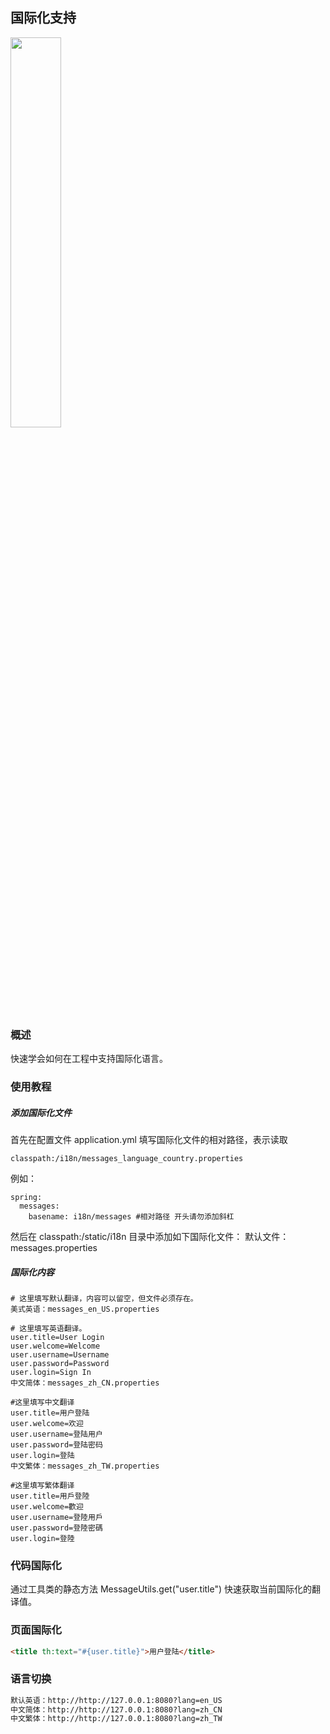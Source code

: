 ## 国际化支持

<p class="show-images"><img src="/images/undraw_noted_pc9f.svg" width="40%" /></p>

### 概述

快速学会如何在工程中支持国际化语言。

### 使用教程

##### 添加国际化文件

首先在配置文件 application.yml 填写国际化文件的相对路径，表示读取

```
classpath:/i18n/messages_language_country.properties
```

例如：

```
spring:
  messages:
    basename: i18n/messages #相对路径 开头请勿添加斜杠
```

然后在 classpath:/static/i18n 目录中添加如下国际化文件：
默认文件：messages.properties

##### 国际化内容

```properties
# 这里填写默认翻译，内容可以留空，但文件必须存在。
美式英语：messages_en_US.properties

# 这里填写英语翻译。
user.title=User Login
user.welcome=Welcome
user.username=Username
user.password=Password
user.login=Sign In
中文简体：messages_zh_CN.properties

#这里填写中文翻译
user.title=用户登陆
user.welcome=欢迎
user.username=登陆用户
user.password=登陆密码
user.login=登陆
中文繁体：messages_zh_TW.properties

#这里填写繁体翻译
user.title=用戶登陸
user.welcome=歡迎
user.username=登陸用戶
user.password=登陸密碼
user.login=登陸
```

### 代码国际化

通过工具类的静态方法 MessageUtils.get("user.title") 快速获取当前国际化的翻译值。

### 页面国际化

```html
<title th:text="#{user.title}">用户登陆</title>
```

<!-- 关于i18n插件的更多配置项请查阅 jquery-properties-i18n 官方文档。 -->

### 语言切换

```html
默认英语：http://http://127.0.0.1:8080?lang=en_US
中文简体：http://http://127.0.0.1:8080?lang=zh_CN
中文繁体：http://http://127.0.0.1:8080?lang=zh_TW
```
